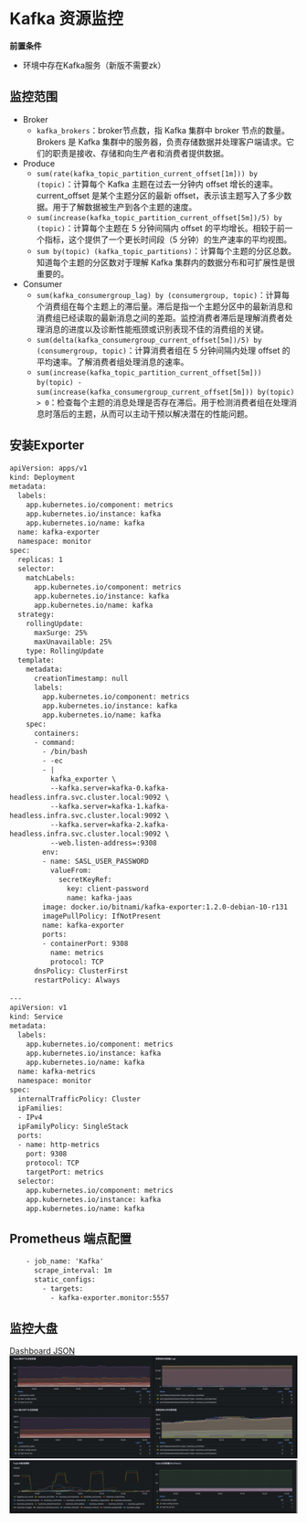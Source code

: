 # Kafka 资源监控

**前置条件**
- 环境中存在Kafka服务（新版不需要zk）

## 监控范围

- Broker
    - `kafka_brokers`：broker节点数，指 Kafka 集群中 broker 节点的数量。Brokers 是 Kafka 集群中的服务器，负责存储数据并处理客户端请求。它们的职责是接收、存储和向生产者和消费者提供数据。
- Produce
    - `sum(rate(kafka_topic_partition_current_offset[1m])) by (topic)`：计算每个 Kafka 主题在过去一分钟内 offset 增长的速率。current_offset 是某个主题分区的最新 offset，表示该主题写入了多少数据。用于了解数据被生产到各个主题的速度。
    - `sum(increase(kafka_topic_partition_current_offset[5m])/5) by (topic)`：计算每个主题在 5 分钟间隔内 offset 的平均增长。相较于前一个指标，这个提供了一个更长时间段（5 分钟）的生产速率的平均视图。
    - `sum by(topic) (kafka_topic_partitions)`：计算每个主题的分区总数。知道每个主题的分区数对于理解 Kafka 集群内的数据分布和可扩展性是很重要的。
- Consumer
    - `sum(kafka_consumergroup_lag) by (consumergroup, topic)`：计算每个消费组在每个主题上的滞后量。滞后是指一个主题分区中的最新消息和消费组已经读取的最新消息之间的差距。监控消费者滞后是理解消费者处理消息的进度以及诊断性能瓶颈或识别表现不佳的消费组的关键。
    - `sum(delta(kafka_consumergroup_current_offset[5m])/5) by (consumergroup, topic)`：计算消费者组在 5 分钟间隔内处理 offset 的平均速率。了解消费者组处理消息的速率。
    - `sum(increase(kafka_topic_partition_current_offset[5m])) by(topic) - sum(increase(kafka_consumergroup_current_offset[5m])) by(topic) > 0`：检查每个主题的消息处理是否存在滞后。用于检测消费者组在处理消息时落后的主题，从而可以主动干预以解决潜在的性能问题。

## 安装Exporter
``` 
apiVersion: apps/v1
kind: Deployment
metadata:
  labels:
    app.kubernetes.io/component: metrics
    app.kubernetes.io/instance: kafka
    app.kubernetes.io/name: kafka
  name: kafka-exporter
  namespace: monitor
spec:
  replicas: 1
  selector:
    matchLabels:
      app.kubernetes.io/component: metrics
      app.kubernetes.io/instance: kafka
      app.kubernetes.io/name: kafka
  strategy:
    rollingUpdate:
      maxSurge: 25%
      maxUnavailable: 25%
    type: RollingUpdate
  template:
    metadata:
      creationTimestamp: null
      labels:
        app.kubernetes.io/component: metrics
        app.kubernetes.io/instance: kafka
        app.kubernetes.io/name: kafka
    spec:
      containers:
      - command:
        - /bin/bash
        - -ec
        - |
          kafka_exporter \
          --kafka.server=kafka-0.kafka-headless.infra.svc.cluster.local:9092 \
          --kafka.server=kafka-1.kafka-headless.infra.svc.cluster.local:9092 \
          --kafka.server=kafka-2.kafka-headless.infra.svc.cluster.local:9092 \
          --web.listen-address=:9308
        env:
        - name: SASL_USER_PASSWORD
          valueFrom:
            secretKeyRef:
              key: client-password
              name: kafka-jaas
        image: docker.io/bitnami/kafka-exporter:1.2.0-debian-10-r131
        imagePullPolicy: IfNotPresent
        name: kafka-exporter
        ports:
        - containerPort: 9308
          name: metrics
          protocol: TCP
      dnsPolicy: ClusterFirst
      restartPolicy: Always

---
apiVersion: v1
kind: Service
metadata:
  labels:
    app.kubernetes.io/component: metrics
    app.kubernetes.io/instance: kafka
    app.kubernetes.io/name: kafka
  name: kafka-metrics
  namespace: monitor
spec:
  internalTrafficPolicy: Cluster
  ipFamilies:
  - IPv4
  ipFamilyPolicy: SingleStack
  ports:
  - name: http-metrics
    port: 9308
    protocol: TCP
    targetPort: metrics
  selector:
    app.kubernetes.io/component: metrics
    app.kubernetes.io/instance: kafka
    app.kubernetes.io/name: kafka
```

## Prometheus 端点配置
``` 
    - job_name: 'Kafka'
      scrape_interval: 1m
      static_configs:
        - targets: 
          - kafka-exporter.monitor:5557
```

## 监控大盘

[Dashboard JSON](../Dashboard/kafka.json)
![img.png](img/kafka-img.png)
![img_1.png](img/kafka-img_1.png)